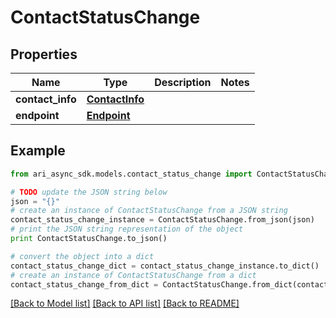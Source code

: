 # ContactStatusChange


## Properties
Name | Type | Description | Notes
------------ | ------------- | ------------- | -------------
**contact_info** | [**ContactInfo**](ContactInfo.md) |  | 
**endpoint** | [**Endpoint**](Endpoint.md) |  | 

## Example

```python
from ari_async_sdk.models.contact_status_change import ContactStatusChange

# TODO update the JSON string below
json = "{}"
# create an instance of ContactStatusChange from a JSON string
contact_status_change_instance = ContactStatusChange.from_json(json)
# print the JSON string representation of the object
print ContactStatusChange.to_json()

# convert the object into a dict
contact_status_change_dict = contact_status_change_instance.to_dict()
# create an instance of ContactStatusChange from a dict
contact_status_change_from_dict = ContactStatusChange.from_dict(contact_status_change_dict)
```
[[Back to Model list]](../README.md#documentation-for-models) [[Back to API list]](../README.md#documentation-for-api-endpoints) [[Back to README]](../README.md)


